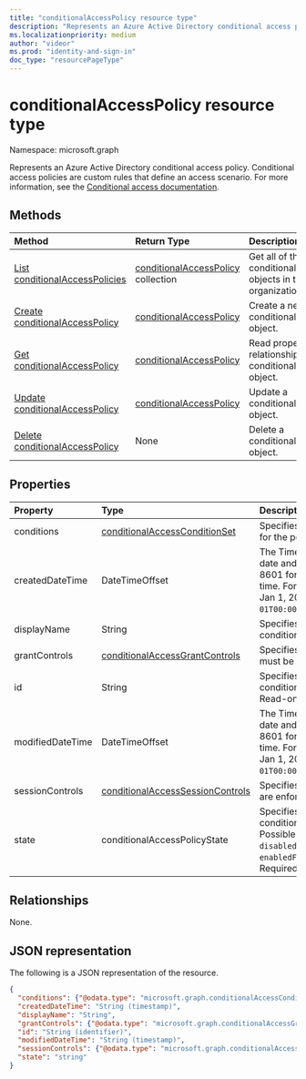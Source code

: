 ```yaml
---
title: "conditionalAccessPolicy resource type"
description: "Represents an Azure Active Directory conditional access policy. Conditional access policies are custom rules that define an access scenario."
ms.localizationpriority: medium
author: "videor"
ms.prod: "identity-and-sign-in"
doc_type: "resourcePageType"
---
```


# conditionalAccessPolicy resource type

Namespace: microsoft.graph

Represents an Azure Active Directory conditional access policy. Conditional access policies are custom rules that define an access scenario. For more information, see the [Conditional access documentation](/azure/active-directory/conditional-access/).

## Methods

| Method       | Return Type | Description |
|:-------------|:------------|:------------|
| [List conditionalAccessPolicies](../api/conditionalaccessroot-list-policies.md) | [conditionalAccessPolicy](conditionalaccesspolicy.md) collection | Get all of the conditionalAccessPolicies objects in the organization. |
| [Create conditionalAccessPolicy](../api/conditionalaccessroot-post-policies.md) | [conditionalAccessPolicy](conditionalaccesspolicy.md) | Create a new conditionalAccessPolicy object. |
| [Get conditionalAccessPolicy](../api/conditionalaccesspolicy-get.md) | [conditionalAccessPolicy](conditionalaccesspolicy.md) | Read properties and relationships of a conditionalAccessPolicy object. |
| [Update conditionalAccessPolicy](../api/conditionalaccesspolicy-update.md) | [conditionalAccessPolicy](conditionalaccesspolicy.md) | Update a conditionalAccessPolicy object. |
| [Delete conditionalAccessPolicy](../api/conditionalaccesspolicy-delete.md) | None | Delete a conditionalAccessPolicy object. |

## Properties

| Property     | Type        | Description |
|:-------------|:------------|:------------|
|conditions|[conditionalAccessConditionSet](conditionalaccessconditionset.md)| Specifies the rules that must be met for the policy to apply. Required. |
|createdDateTime|DateTimeOffset| The Timestamp type represents date and time information using ISO 8601 format and is always in UTC time. For example, midnight UTC on Jan 1, 2014 is `2014-01-01T00:00:00Z`. Readonly. |
|displayName|String| Specifies a display name for the conditionalAccessPolicy object. |
|grantControls|[conditionalAccessGrantControls](conditionalaccessgrantcontrols.md)| Specifies the grant controls that must be fulfilled to pass the policy. |
|id|String| Specifies the identifier of a conditionalAccessPolicy object. Read-only.|
|modifiedDateTime| DateTimeOffset|The Timestamp type represents date and time information using ISO 8601 format and is always in UTC time. For example, midnight UTC on Jan 1, 2014 is `2014-01-01T00:00:00Z`. Readonly. |
|sessionControls|[conditionalAccessSessionControls](conditionalaccesssessioncontrols.md)| Specifies the session controls that are enforced after sign-in. |
|state|conditionalAccessPolicyState| Specifies the state of the conditionalAccessPolicy object. Possible values are: `enabled`, `disabled`, `enabledForReportingButNotEnforced`. Required. |

## Relationships

None.

## JSON representation

The following is a JSON representation of the resource.

<!-- {
  "blockType": "resource",
  "optionalProperties": [
    "displayName",
    "sessionControls",
    "grantControls"
  ],
  "@odata.type": "microsoft.graph.conditionalAccessPolicy",
  "keyProperty": "id"
}-->

```json
{
  "conditions": {"@odata.type": "microsoft.graph.conditionalAccessConditionSet"},
  "createdDateTime": "String (timestamp)",
  "displayName": "String",
  "grantControls": {"@odata.type": "microsoft.graph.conditionalAccessGrantControls"},
  "id": "String (identifier)",
  "modifiedDateTime": "String (timestamp)",
  "sessionControls": {"@odata.type": "microsoft.graph.conditionalAccessSessionControls"},
  "state": "string"
}
```

<!-- uuid: 16cd6b66-4b1a-43a1-adaf-3a886856ed98
2019-02-04 14:57:30 UTC -->
<!-- {
  "type": "#page.annotation",
  "description": "conditionalAccessPolicy resource",
  "keywords": "",
  "section": "documentation",
  "tocPath": ""
}-->
